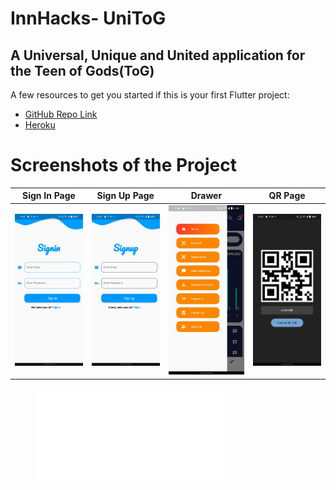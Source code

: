 # InnHacks- UniToG


## A Universal, Unique and United application for the Teen of Gods(ToG)


A few resources to get you started if this is your first Flutter project:

- [GitHub Repo Link](https://github.com/karan-17/InnHacker)
- [Heroku](https://tog-admin.herokuapp.com/)

# Screenshots of the Project

Sign In Page            |  Sign Up Page                   | Drawer               | QR Page
:-------------------------:|:-------------------------:|:-------------------------:|:-------------------------:|
![signin](https://github.com/karan-17/InnHackers/blob/9c6e7e0391695702d2cfbdec76e3508127c3431a/assets/signin.jpeg) | ![signup](https://github.com/karan-17/InnHackers/blob/9c6e7e0391695702d2cfbdec76e3508127c3431a/assets/signup.jpeg) | ![drawer](https://github.com/karan-17/InnHackers/blob/9c6e7e0391695702d2cfbdec76e3508127c3431a/assets/drawer.jpeg) | ![qrgenerator](https://github.com/karan-17/InnHackers/blob/9c6e7e0391695702d2cfbdec76e3508127c3431a/assets/qrgenerate.jpeg)

<figure class="video_container">
  <iframe src="[https://drive.google.com/file/d/0B6m34D8cFdpMZndKTlBRU0tmczg/preview](https://drive.google.com/file/d/1UdtlUEjKbhLGS4Qjv5VTb2tcR19zX9Gd/view?usp=sharing)" frameborder="0" allowfullscreen="true"> </iframe>
</figure>
